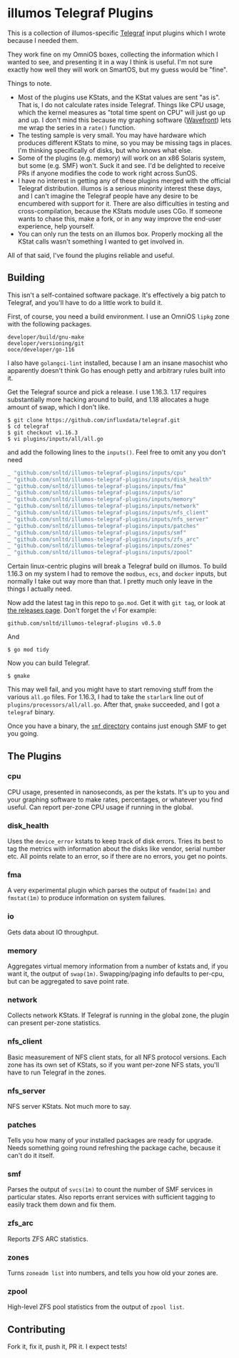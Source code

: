 # illumos Telegraf Plugins

This is a collection of illumos-specific
[Telegraf](https://github.com/influxdata/telegraf) input plugins which I wrote
because I needed them.

They work fine on my OmniOS boxes, collecting the information which I wanted
to see, and presenting it in a way I think is useful. I'm not sure exactly how
well they will work on SmartOS, but my guess would be "fine".

Things to note.

* Most of the plugins use KStats, and the KStat values are sent "as is". That
  is, I do not calculate rates inside Telegraf. Things like CPU usage, which
  the kernel measures as "total time spent on CPU" will just go up and up. I
  don't mind this because my graphing software
  ([Wavefront](https://wavefront.com)) lets me wrap the series in a `rate()`
  function.
* The testing sample is very small. You may have hardware which produces
  different KStats to mine, so you may be missing tags in places. I'm thinking
  specifically of disks, but who knows what else.
* Some of the plugins (e.g. memory) will work on an x86 Solaris system, but
  some (e.g. SMF) won't. Suck it and see. I'd be delighted to receive  PRs if
  anyone modifies the code to work right across SunOS.
* I have no interest in getting any of these plugins merged with the official
  Telegraf distribution. illumos is a serious minority interest these days,
  and I can't imagine the Telegraf people have any desire to be encumbered
  with support for it. There are also difficulties in testing and
  cross-compilation, because the KStats module uses CGo. If someone wants to
  chase this, make a fork, or in any way improve the end-user experience, help
  yourself.
* You can only run the tests on an illumos box. Properly mocking all the KStat
  calls wasn't something I wanted to get involved in.

All of that said, I've found the plugins reliable and useful.

## Building

This isn't a self-contained software package. It's effectively a big patch to
Telegraf, and you'll have to do a little work to build it.

First, of course, you need a build environment. I use an OmniOS `lipkg`
zone with the following packages.

```
developer/build/gnu-make
developer/versioning/git
ooce/developer/go-116
```

I also have `golangci-lint` installed, because I am an insane masochist who
apparently doesn't think Go has enough petty and arbitrary rules built into
it.

Get the Telegraf source and pick a release. I use 1.16.3. 1.17 requires
substantially more hacking around to build, and 1.18 allocates a huge amount
of swap, which I don't like.

```
$ git clone https://github.com/influxdata/telegraf.git
$ cd telegraf
$ git checkout v1.16.3
$ vi plugins/inputs/all/all.go
```

and add the following lines to the `inputs()`. Feel free to omit any you don't
need

```go
_ "github.com/snltd/illumos-telegraf-plugins/inputs/cpu"
_ "github.com/snltd/illumos-telegraf-plugins/inputs/disk_health"
_ "github.com/snltd/illumos-telegraf-plugins/inputs/fma"
_ "github.com/snltd/illumos-telegraf-plugins/inputs/io"
_ "github.com/snltd/illumos-telegraf-plugins/inputs/memory"
_ "github.com/snltd/illumos-telegraf-plugins/inputs/network"
_ "github.com/snltd/illumos-telegraf-plugins/inputs/nfs_client"
_ "github.com/snltd/illumos-telegraf-plugins/inputs/nfs_server"
_ "github.com/snltd/illumos-telegraf-plugins/inputs/patches"
_ "github.com/snltd/illumos-telegraf-plugins/inputs/smf"
_ "github.com/snltd/illumos-telegraf-plugins/inputs/zfs_arc"
_ "github.com/snltd/illumos-telegraf-plugins/inputs/zones"
_ "github.com/snltd/illumos-telegraf-plugins/inputs/zpool"
```

Certain linux-centric plugins will break a Telegraf build on illumos.  To
build 1.16.3 on my system I had to remove the `modbus`, `ecs`, and `docker`
inputs, but normally I take out way more than that. I pretty much only leave
in the things I actually need.

Now add the latest tag in this repo to `go.mod`. Get it with `git tag`, or
look at [the releases
page](https://github.com/snltd/illumos-telegraf-plugins/releases). Don't
forget the `v`! For example:

```
github.com/snltd/illumos-telegraf-plugins v0.5.0
```

And

```
$ go mod tidy
```

Now you can build Telegraf.

```
$ gmake
```

This may well fail, and you might have to start removing stuff from the
various `all.go` files. For 1.16.3, I had to take the `starlark` line out of
`plugins/processors/all/all.go`. After that, `gmake` succeeded, and I got a
`telegraf` binary.

Once you have a binary, the [`smf` directory](smf) contains just enough SMF to
get you going.

## The Plugins

### cpu
CPU usage, presented in nanoseconds, as per the kstats. It's up to you and
your graphing software to make rates, percentages, or whatever you find
useful. Can report per-zone CPU usage if running in the global.

### disk_health
Uses the `device_error` kstats to keep track of disk errors. Tries its best to
tag the metrics with information about the disks like vendor, serial number
etc. All points relate to an error, so if there are no errors, you get no points.

### fma
A very experimental plugin which parses the output of `fmadm(1m)` and
`fmstat(1m)` to produce information on system failures.

### io
Gets data about IO throughput.

### memory
Aggregates virtual memory information from a number of kstats and, if you want
it, the output of `swap(1m)`. Swapping/paging info defaults to per-cpu, but
can be aggregated to save point rate.

### network
Collects network KStats. If Telegraf is running in the global zone, the plugin
can present per-zone statistics.

### nfs_client
Basic measurement of NFS client stats, for all NFS protocol versions. Each
zone has its own set of KStats, so if you want per-zone NFS stats, you'll have
to run Telegraf in the zones.

### nfs_server
NFS server KStats. Not much more to say.

### patches
Tells you how many of your installed packages are ready for upgrade. Needs
something going round refreshing the package cache, because it can't do it
itself.

### smf
Parses the output of `svcs(1m)` to count the number of SMF services in
particular states. Also reports errant services with sufficient tagging to
easily track them down and fix them.

### zfs_arc
Reports ZFS ARC statistics.

### zones
Turns `zoneadm list` into numbers, and tells you how old your zones are.

### zpool
High-level ZFS pool statistics from the output of `zpool list`.

## Contributing

Fork it, fix it, push it, PR it. I expect tests!
